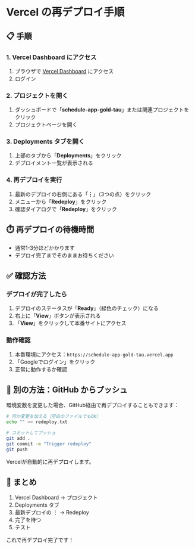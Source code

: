 # Vercel の再デプロイ手順

## 📋 手順

### 1. Vercel Dashboard にアクセス

1. ブラウザで [Vercel Dashboard](https://vercel.com/dashboard) にアクセス
2. ログイン

### 2. プロジェクトを開く

1. ダッシュボードで「**schedule-app-gold-tau**」または関連プロジェクトをクリック
2. プロジェクトページを開く

### 3. Deployments タブを開く

1. 上部のタブから「**Deployments**」をクリック
2. デプロイメント一覧が表示される

### 4. 再デプロイを実行

1. 最新のデプロイの右側にある「**⋮**」（3つの点）をクリック
2. メニューから「**Redeploy**」をクリック
3. 確認ダイアログで「**Redeploy**」をクリック

## ⏱️ 再デプロイの待機時間

- 通常1-3分ほどかかります
- デプロイ完了までそのままお待ちください

## ✅ 確認方法

### デプロイが完了したら

1. デプロイのステータスが「**Ready**」（緑色のチェック）になる
2. 右上に「**View**」ボタンが表示される
3. 「**View**」をクリックして本番サイトにアクセス

### 動作確認

1. 本番環境にアクセス：`https://schedule-app-gold-tau.vercel.app`
2. 「Googleでログイン」をクリック
3. 正常に動作するか確認

## 🔄 別の方法：GitHub からプッシュ

環境変数を変更した場合、GitHub経由で再デプロイすることもできます：

```bash
# 何か変更を加える（空白のファイルでもOK）
echo "" >> redeploy.txt

# コミットしてプッシュ
git add .
git commit -m "Trigger redeploy"
git push
```

Vercelが自動的に再デプロイします。

## 📝 まとめ

1. Vercel Dashboard → プロジェクト
2. Deployments タブ
3. 最新デプロイの ⋮ → Redeploy
4. 完了を待つ
5. テスト

これで再デプロイ完了です！
